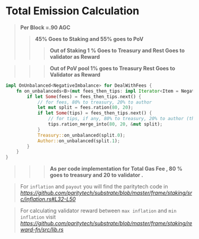 #  Total Emission Calculation

> **Per Block =.90 AGC**
>> **45% Goes to Staking and 55% goes to PoV**
>>> **Out of Staking 1 % Goes to Treasury and Rest Goes to validator as Reward**

>>>**Out of PoV pool 1% goes to Treasury Rest Goes to Validator as Reward**


```rs
impl OnUnbalanced<NegativeImbalance> for DealWithFees {
	fn on_unbalanceds<B>(mut fees_then_tips: impl Iterator<Item = NegativeImbalance>) {
		if let Some(fees) = fees_then_tips.next() {
			// for fees, 80% to treasury, 20% to author
			let mut split = fees.ration(80, 20);
			if let Some(tips) = fees_then_tips.next() {
				// for tips, if any, 80% to treasury, 20% to author (though this can be anything)
				tips.ration_merge_into(80, 20, &mut split);
			}
			Treasury::on_unbalanced(split.0);
			Author::on_unbalanced(split.1);
		}
	}
}
```
>>> **As per code implementation for Total Gas Fee , 80 % goes to treasury and 20 to validator .** 


> For `inflation` and `payout` you will find the paritytech code in _https://github.com/paritytech/substrate/blob/master/frame/staking/src/inflation.rs#L32-L50_

> For  calculating validator reward between `max inflation` and `min inflation` visit _https://github.com/paritytech/substrate/blob/master/frame/staking/reward-fn/src/lib.rs_
